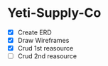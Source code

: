 # Yeti-Supply-Co
 - [x] Create ERD
 - [x] Draw Wireframes
 - [x] Crud 1st reasource
 - [ ] Crud 2nd reasource
